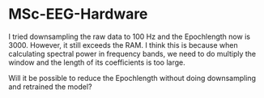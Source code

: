 # MSc-EEG-Hardware

I tried downsampling the raw data to 100 Hz and the Epochlength now is 3000. However, it still exceeds the RAM. I think this is because when calculating spectral power in frequency bands, we need to do multiply the window and the length of its coefficients is too large.

Will it be possible to reduce the Epochlength without doing downsampling and retrained the model?
